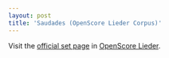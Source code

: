 ```yaml
---
layout: post
title: 'Saudades (OpenScore Lieder Corpus)'
---
```


Visit the [official set page] in [OpenScore Lieder].

[official set page]: https://musescore.com/openscore-lieder-corpus/sets/5103528
[OpenScore Lieder]: https://musescore.com/openscore-lieder-corpus

